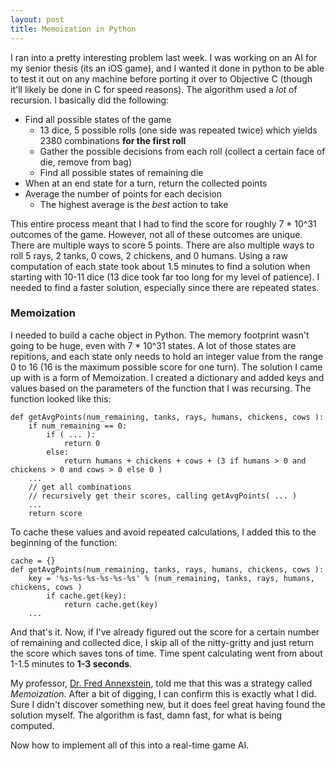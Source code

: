 ```yaml
---
layout: post
title: Memoization in Python
---
```


I ran into a pretty interesting problem last week. I was working on an AI for my senior thesis (its an iOS game), and I wanted it done in python to be able to test it out on any machine before porting it over to Objective C (though it'll likely be done in C for speed reasons). The algorithm used a *lot* of recursion. I basically did the following:

* Find all possible states of the game
    * 13 dice, 5 possible rolls (one side was repeated twice) which yields 2380 combinations **for the first roll**
    * Gather the possible decisions from each roll (collect a certain face of die, remove from bag)
    * Find all possible states of remaining die
* When at an end state for a turn, return the collected points
* Average the number of points for each decision
    * The highest average is the *best* action to take

This entire process meant that I had to find the score for roughly 7 * 10^31 outcomes of the game. However, not all of these outcomes are unique. There are multiple ways to score 5 points. There are also multiple ways to roll 5 rays, 2 tanks, 0 cows, 2 chickens, and 0 humans. Using a raw computation of each state took about 1.5 minutes to find a solution when starting with 10-11 dice (13 dice took far too long for my level of patience). I needed to find a faster solution, especially since there are repeated states.

### Memoization

I needed to build a cache object in Python. The memory footprint wasn't going to be huge, even with 7 * 10^31 states. A lot of those states are repitions, and each state only needs to hold an integer value from the range 0 to 16 (16 is the maximum possible score for one turn). The solution I came up with is a form of Memoization. I created a dictionary and added keys and values based on the parameters of the function that I was recursing. The function looked like this:

    def getAvgPoints(num_remaining, tanks, rays, humans, chickens, cows ):
        if num_remaining == 0:
            if ( ... ):
                return 0
            else:
                return humans + chickens + cows + (3 if humans > 0 and chickens > 0 and cows > 0 else 0 )   
        ...
        // get all combinations
        // recursively get their scores, calling getAvgPoints( ... )
        ...
        return score

To cache these values and avoid repeated calculations, I added this to the beginning of the function:

    cache = {}
    def getAvgPoints(num_remaining, tanks, rays, humans, chickens, cows ):
        key = '%s-%s-%s-%s-%s-%s' % (num_remaining, tanks, rays, humans, chickens, cows )
            if cache.get(key):
                return cache.get(key)
        ...

And that's it. Now, if I've already figured out the score for a certain number of remaining and collected dice, I skip all of the nitty-gritty and just return the score which saves tons of time. Time spent calculating went from about 1-1.5 minutes to **1-3 seconds**.

My professor, [Dr. Fred Annexstein](http://twitter.com/#!/proffreda), told me that this was a strategy called *Memoization*. After a bit of digging, I can confirm this is exactly what I did. Sure I didn't discover something new, but it does feel great having found the solution myself. The algorithm is fast, damn fast, for what is being computed.

Now how to implement all of this into a real-time game AI.